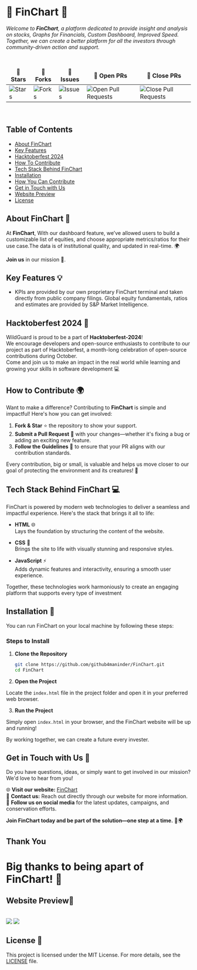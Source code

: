 # 🌿 FinChart 🌿

*<i>Welcome to **FinChart**, a platform dedicated to provide insight and analysis on stocks, Graphs for Financials, Custom Dashboard, Improved Speed. Together, we can create a better platform for all the investors through community-driven action and support.</i>*

<br>
<table align="center">
    <thead align="center">
        <tr border: 1px;>
            <td><b>🌟 Stars</b></td>
            <td><b>🍴 Forks</b></td>
            <td><b>🐛 Issues</b></td>
            <td><b>🔔 Open PRs</b></td>
            <td><b>🔕 Close PRs</b></td>
        </tr>
     </thead>
    <tbody>
         <tr>
            <td><img alt="Stars" src="https://img.shields.io/github/stars/github4maninder/FinChart?style=flat&logo=github"/></td>
            <td><img alt="Forks" src="https://img.shields.io/github/forks/github4maninder/FinChart?style=flat&logo=github"/></td>
            <td><img alt="Issues" src="https://img.shields.io/github/issues/github4maninder/FinChart?style=flat&logo=github"/></td>
            <td><img alt="Open Pull Requests" src="https://img.shields.io/github/issues-pr/github4maninder/FinChart?style=flat&logo=github"/></td>
            <td><img alt="Close Pull Requests" src="https://img.shields.io/github/issues-pr-closed/github4maninder/FinChart?style=flat&color=critical&logo=github"/></td>
        </tr>
    </tbody>
</table>
</div>
<br>

## Table of Contents

- [About FinChart](#about-wildguard-)
- [Key Features](#key-features-)
- [Hacktoberfest 2024](#hacktoberfest-2024-)
- [How To Contribute](#how-to-contribute-)
- [Tech Stack Behind FinChart](#tech-stack-behind-FinChart-)
- [Installation](#installation-)
- [How You Can Contribute](#how-you-can-contribute-)
- [Get in Touch with Us](#get-in-touch-with-us-)
- [Website Preview](#website-preview)
- [License](#license)

## **About FinChart** 🐾

At **FinChart**, With our dashboard feature, we’ve allowed users to build a customizable list of equities, and choose appropriate metrics/ratios for their use case.The data is of institutional quality, and updated in real-time. 🌍

**Join us** in our mission 💚.

## **Key Features** 💡

- KPIs are provided by our own proprietary FinChart terminal and taken directly from public company filings.
  Global equity fundamentals, ratios and estimates are provided by S&P Market Intelligence.

## Hacktoberfest 2024 🎉

WildGuard is proud to be a part of **Hacktoberfest-2024**!  
We encourage developers and open-source enthusiasts to contribute to our project as part of Hacktoberfest, a month-long celebration of open-source contributions during October.<br>
Come and join us to make an impact in the real world while learning and growing your skills in software development 💻

## **How to Contribute** 🌍

Want to make a difference? Contributing to **FinChart** is simple and impactful! Here's how you can get involved:

1. **Fork & Star** ⭐ the repository to show your support.
2. **Submit a Pull Request** 🔄 with your changes—whether it's fixing a bug or adding an exciting new feature.
3. **Follow the Guidelines** 📜 to ensure that your PR aligns with our contribution standards.

Every contribution, big or small, is valuable and helps us move closer to our goal of protecting the environment and its creatures! 🌱


## **Tech Stack Behind FinChart** 💻

FinChart is powered by modern web technologies to deliver a seamless and impactful experience. Here's the stack that brings it all to life:

- **HTML** 🌐  
  Lays the foundation by structuring the content of the website.
  
- **CSS** 🎨  
  Brings the site to life with visually stunning and responsive styles.
  
- **JavaScript** ⚡  
  Adds dynamic features and interactivity, ensuring a smooth user experience.

Together, these technologies work harmoniously to create an engaging platform that supports every type of investment

## Installation 🚀

You can run FinChart on your local machine by following these steps:

### Steps to Install

1. **Clone the Repository**

   ```bash
   git clone https://github.com/github4maninder/FinChart.git
   cd FinChart
2. **Open the Project**

Locate the `index.html` file in the project folder and open it in your preferred web browser.

3. **Run the Project**

Simply open `index.html` in your browser, and the FinChart website will be up and running!

By working together, we can create a future every invester.

## Get in Touch with Us 💬 

Do you have questions, ideas, or simply want to get involved in our mission? We'd love to hear from you!

🌐 **Visit our website:** [FinChart](https://fin-chart-rouge.vercel.app/)  
📧 **Contact us:** Reach out directly through our website for more information.  
📱 **Follow us on social media** for the latest updates, campaigns, and conservation efforts.

**Join FinChart today and be part of the solution—one step at a time.** 🌱🌍

## Thank You
# Big thanks to being apart of FinChart! 🎉

## Website Preview📸
<br>
<img src='./home.png'>
<img src='./service.png'>
<br>

## License 📜 

This project is licensed under the MIT License. For more details, see the [LICENSE](LICENSE) file.
